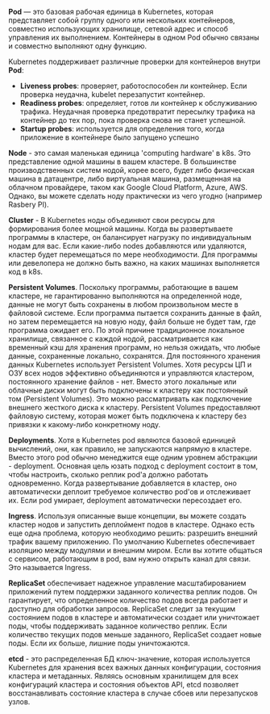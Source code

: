 **Pod** — это базовая рабочая единица в Kubernetes, которая представляет собой группу одного или нескольких контейнеров, совместно использующих хранилище, сетевой адрес и способ управления их выполнением. Контейнеры в одном Pod обычно связаны и совместно выполняют одну функцию.

Kubernetes поддерживает различные проверки для контейнеров внутри **Pod**:
 - **Liveness probes**: проверяет, работоспособен ли контейнер. Если проверка неудачна, kubelet перезапустит контейнер.
 - **Readiness probes**: определяет, готов ли контейнер к обслуживанию трафика. Неудачная проверка предотвратит пересылку трафика на контейнер до тех пор, пока проверка снова не станет успешной.
 - **Startup probes**: используется для определения того, когда приложение в контейнере было запущено успешно
 
**Node** - это самая маленькая единица 'computing hardware' в k8s. Это представление одной машины в вашем кластере. В большинстве производственных систем нодой, корее всего, будет либо физическая машина в датацентре, либо виртуальная машина, размещенная на облачном провайдере, таком как Google Cloud Platform, Azure, AWS. Однако, вы можете сделать ноду практически из чего угодно (например Rasbery PI).

**Cluster** - В Kubernetes ноды объединяют свои ресурсы для формирования более мощной машины. Когда вы развертываете программы в кластере, он балансирует нагрузку по индивидуальным нодам для вас. Если какие-либо nodes добавляются или удаляются, кластер будет перемещаться по мере необходимости. Для программы или девелопера не должно быть важно, на каких машинах выполняется код в k8s. 

**Persistent Volumes**. Поскольку программы, работающие в вашем кластере, не гарантированно выполняются на определенной ноде, данные не могут быть сохранены в любом произвольном месте в файловой системе. Если программа пытается сохранить данные в файл, но затем перемещается на новую ноду, файл больше не будет там, где программа ожидает его. По этой причине традиционное локальное хранилище, связанное с каждой нодой, рассматривается как временный кэш для хранения программ, но нельзя ожидать, что любые данные, сохраненные локально, сохранятся. Для постоянного хранения данных Kubernetes использует Persistent Volumes. Хотя ресурсы ЦП и ОЗУ всех нодов эффективно объединяются и управляются кластером, постоянного хранение файлов - нет. Вместо этого локальные или облачные диски могут быть подключены к кластеру как постоянный том (Persistent Volumes). Это можно рассматривать как подключение внешнего жесткого диска к кластеру. Persistent Volumes предоставляют файловую систему, которая может быть подключена к кластеру без привязки к какому-либо конкретному ноду.

**Deployments**. Хотя в Kubernetes pod являются базовой единицей вычислений, они, как правило, не запускаются напрямую в кластере. Вместо этого pod обычно менеджится еще одним уровнем абстракции - deployment. Основная цель юзать подход с deployment состоит в том, чтобы настроить, сколько реплик pod'а должно работать одновременно. Когда развертывание добавляется в кластер, оно автоматически деплоит требуемое количество pod'ов и отслеживает их. Если pod умирает, deployment автоматически пересоздает его.

**Ingress**. Используя описанные выше концепции, вы можете создать кластер нодов и запустить деплоймент подов в кластере. Однако есть еще одна проблема, которую необходимо решить: разрешить внешний трафик вашему приложению. По умолчанию Kubernetes обеспечивает изоляцию между модулями и внешним миром. Если вы хотите общаться с сервисом, работающим в pod, вам нужно открыть канал для связи. Это называется Ingress.

**ReplicaSet** обеспечивает надежное управление масштабированием приложений путем поддержки заданного количества реплик подов. Он гарантирует, что определенное количество подов всегда работает и доступно для обработки запросов. ReplicaSet следит за текущим состоянием подов в кластере и автоматически создает или уничтожает поды, чтобы поддерживать заданное количество реплик. Если количество текущих подов меньше заданного, ReplicaSet создает новые поды. Если их больше, лишние поды уничтожаются.

**etcd** - это распределенная БД ключ-значение, которая используется Kubernetes для хранения всех важных данных конфигурации, состояния кластера и метаданных. Являясь основным хранилищем для всех конфигураций кластера и состояния объектов API, etcd позволяет восстанавливать состояние кластера в случае сбоев или перезапусков узлов.
